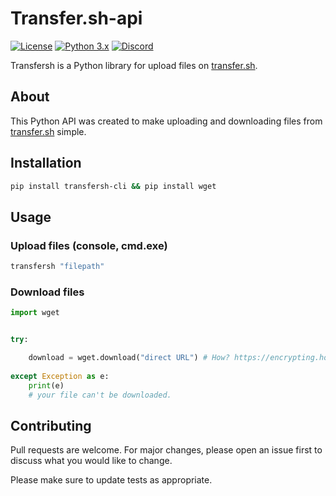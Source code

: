 # Transfer.sh-api
[![License](https://img.shields.io/badge/license-MIT-blue)](https://choosealicense.com/licenses/mit/)
[![Python 3.x](https://img.shields.io/badge/python-3.x-yellow.svg)](https://www.python.org/) 
[![Discord](https://img.shields.io/discord/822183912163639316.svg?logo=Discord&color=%237289DA)](https://discord.gg/dTCXYTYwqq)

Transfersh is a Python library for upload files on [transfer.sh](https://transfer.sh/). 

## About
This Python API was created to make uploading and downloading files from [transfer.sh](https://transfer.sh/) simple.

## Installation
```bash
pip install transfersh-cli && pip install wget
```

## Usage
### Upload files (console, cmd.exe)
```bash
transfersh "filepath"
```

### Download files
```python
import wget


try:

    download = wget.download("direct URL") # How? https://encrypting.host/uRZkzQnPb8.gif?key=R4WzyRMxLBDjcp
  
except Exception as e:
    print(e)
    # your file can't be downloaded.
```

## Contributing
Pull requests are welcome. For major changes, please open an issue first to discuss what you would like to change.

Please make sure to update tests as appropriate.
